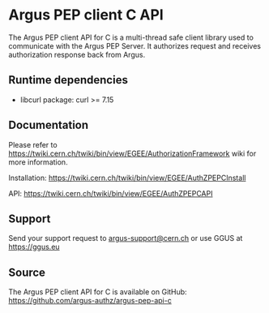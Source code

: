 Argus PEP client C API
======================

The Argus PEP client API for C is a multi-thread safe client library used to 
communicate with the Argus PEP Server. 
It authorizes request and receives authorization response back from Argus.


Runtime dependencies
--------------------
- libcurl
  package: curl >= 7.15


Documentation
-------------
Please refer to https://twiki.cern.ch/twiki/bin/view/EGEE/AuthorizationFramework 
wiki for more information.

Installation: https://twiki.cern.ch/twiki/bin/view/EGEE/AuthZPEPCInstall

API: https://twiki.cern.ch/twiki/bin/view/EGEE/AuthZPEPCAPI


Support
-------
Send your support request to argus-support@cern.ch or use GGUS at https://ggus.eu


Source
------
The Argus PEP client API for C is available on GitHub: https://github.com/argus-authz/argus-pep-api-c


